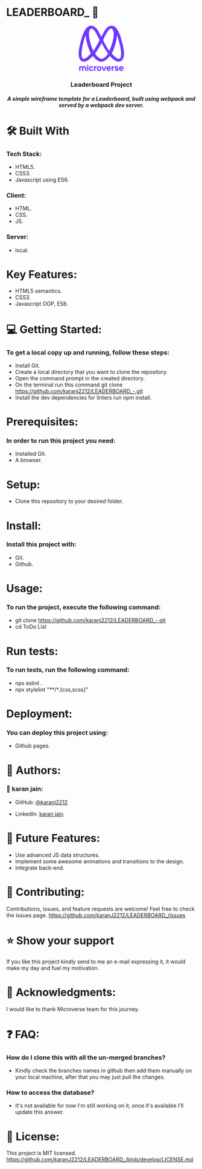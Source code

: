 # LEADERBOARD_ 🔖

<div align="center">

  <img src="murple_logo.png" alt="logo" width="120"  height="auto"/>
  <br/>
 <h3>Leaderboard Project</h3>
 <h5>A simple wireframe template for a Leaderboard, built using webpack and served by a webpack dev server.</h5>
</div>



# 🛠 Built With
### Tech Stack:
- HTML5. 
- CSS3.
- Javascript using ES6.

### Client:
- HTML.
- CSS.
- JS.

### Server:
- local.

# Key Features:
- HTML5 semantics.
- CSS3.
- Javascript OOP, ES6.

# 💻 Getting Started:
### To get a local copy up and running, follow these steps:
- Install Git.
- Create a local directory that you want to clone the repository.
- Open the command prompt in the created directory.
- On the terminal run this command git clone https://github.com/karanj2212/LEADERBOARD_-.git
- Install the dev dependencies for linters run npm install.

# Prerequisites:
### In order to run this project you need:
- Installed Git.
- A browser.

# Setup:
- Clone this repository to your desired folder.

# Install:
### Install this project with:
- Git.
- Github.

# Usage:
### To run the project, execute the following command:
- git clone https://github.com/karanj2212/LEADERBOARD_-.git
- cd ToDo List

# Run tests:
### To run tests, run the following command:
- npx eslint .
- npx stylelint "**/*.{css,scss}"

# Deployment:
### You can deploy this project using:
- Github pages.

# 👥 Authors:
### 👤 karan jain:
- GitHub: [@karanj2212](https://github.com/karanj2212)

- LinkedIn: [karan jain](https://www.linkedin.com/in/karanjain2212/)

# 🔭 Future Features:
- Use advanced JS data structures.
- Implement some awesome animations and transitions to the design.
- Integrate back-end.


# 🤝 Contributing:
Contributions, issues, and feature requests are welcome!
Feel free to check the issues page.
https://github.com/karanJ2212/LEADERBOARD_/issues

# ⭐️ Show your support
If you like this project kindly send to me an e-mail expressing it, it would make my day and fuel my motivation.

# 🙏 Acknowledgments:
I would like to thank Microverse team for this journey.

# ❓ FAQ:
### How do I clone this with all the un-merged branches?
- Kindly check the branches names in github then add them manually on your local machine, after that you may just pull the changes.
### How to access the database?
- It's not available for now I'm still working on it, once it's available I'll update this answer.

# 📝 License:
This project is MIT licensed.
https://github.com/karanJ2212/LEADERBOARD_/blob/develop/LICENSE.md
